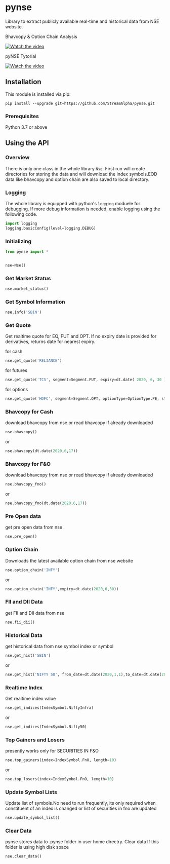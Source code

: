 # pynse

Library to extract publicly available real-time and historical data from NSE website.


Bhavcopy & Option Chain Analysis

[![Watch the video](https://img.youtube.com/vi/h1ZT7_zdUls/hqdefault.jpg)](https://youtu.be/h1ZT7_zdUls)

 pyNSE Tytorial

[![Watch the video](https://img.youtube.com/vi/JXe7ymh5KTI/hqdefault.jpg)](https://youtu.be/JXe7ymh5KTI)




## Installation

This module is installed via pip:

```
pip install --upgrade git+https://github.com/StreamAlpha/pynse.git
```

### Prerequisites

Python 3.7 or above

## Using the API

### Overview

There is only one class in the whole library `Nse`. First run will create directories for storing the data and will download the index symbols.EOD data like bhavcopy and option chain are also saved to local directory.

### Logging

The whole library is equipped with python's `logging` moduele for debugging. If more debug information is needed, enable logging using the following code.

```python
import logging
logging.basicConfig(level=logging.DEBUG)
```

### Initializing

```python
from pynse import *


nse=Nse()
```

### Get Market Status

```python
nse.market_status()
```

### Get Symbol Information

```python
nse.info('SBIN')
```

### Get Quote

Get realtime quote for EQ, FUT and OPT. If no expiry date is provided for derivatives, returns date for nearest expiry.

for cash

```python
nse.get_quote('RELIANCE')
```

for futures

```python
nse.get_quote('TCS', segment=Segment.FUT, expiry=dt.date( 2020, 6, 30 ))
```

for options

```python
nse.get_quote('HDFC', segment=Segment.OPT, optionType=OptionType.PE, strike=1800.)
```

### Bhavcopy for Cash

download bhavcopy from nse
or
read bhavcopy if already downloaded

```python
nse.bhavcopy()
```

or

```python
nse.bhavcopy(dt.date(2020,6,17))
```

### Bhavcopy for F&O

download bhavcopy from nse
or
read bhavcopy if already downloaded

```python
nse.bhavcopy_fno()
```

or

```python
nse.bhavcopy_fno(dt.date(2020,6,17))
```

### Pre Open data

get pre open data from nse

```python
nse.pre_open()
```

### Option Chain

Downloads the latest available option chain from nse website

```python
nse.option_chain('INFY')
```

or

```python
nse.option_chain('INFY',expiry=dt.date(2020,6,30))
```

### FII and DII Data

get FII and DII data from nse

```python
nse.fii_dii()
```

### Historical Data

get historical data from nse
symbol index or symbol

```python
nse.get_hist('SBIN')
```

or

```python
nse.get_hist('NIFTY 50', from_date=dt.date(2020,1,1),to_date=dt.date(2020,6,26))
```

### Realtime Index

Get realtime index value

```python
nse.get_indices(IndexSymbol.NiftyInfra)
```

or

```python
nse.get_indices(IndexSymbol.Nifty50)
```

### Top Gainers and Losers

presently works only for SECURITIES IN F&O

```python
nse.top_gainers(index=IndexSymbol.FnO, length=10)
```

or

```python
nse.top_losers(index=IndexSymbol.FnO, length=10)
```

### Update Symbol Lists

Update list of symbols.No need to run frequently, its only required when constituent of an index is changed or list of securities in fno are updated

```python
nse.update_symbol_list()
```

### Clear Data

pynse stores data to .pynse folder in user home directry. Clear data If this folder is using high disk space

```python
nse.clear_data()
```

